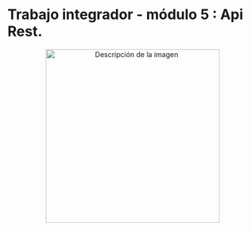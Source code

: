 # Trabajo integrador - módulo 5 : Api Rest.

<div style="text-align: center;">
    <img src="https://pbs.twimg.com/media/GW2wv3XWUAAL6sm?format=jpg&name=medium" alt="Descripción de la imagen" width="350">
</div>
